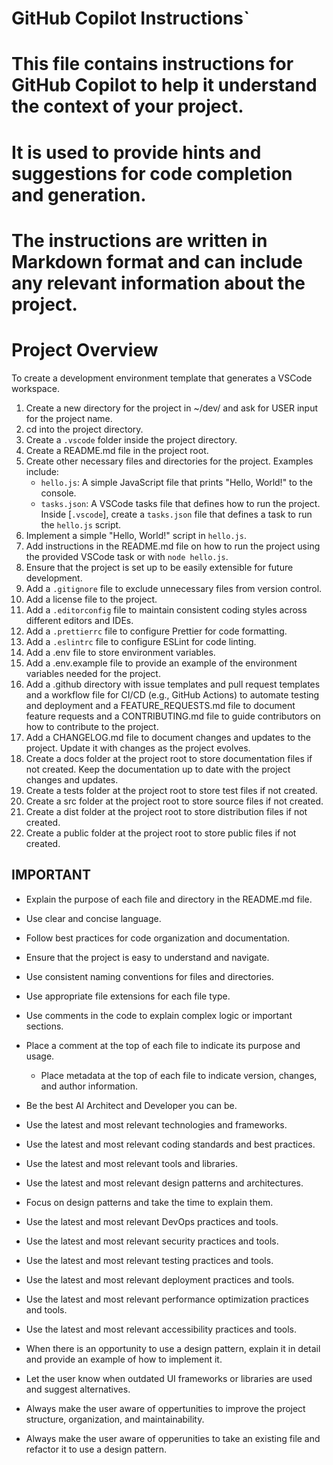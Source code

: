 <!-- Use this file to provide workspace-specific custom instructions to Copilot. For more details, visit https://code.visualstudio.com/docs/copilot/copilot-customization#_use-a-githubcopilotinstructionsmd-file -->

# GitHub Copilot Instructions`
# This file contains instructions for GitHub Copilot to help it understand the context of your project.
# It is used to provide hints and suggestions for code completion and generation.
# The instructions are written in Markdown format and can include any relevant information about the project.

# Project Overview

To create a development environment template that generates a VSCode workspace.

1. Create a new directory for the project in ~/dev/ and ask for USER input for the project name.
2. cd into the project directory.
3. Create a `.vscode` folder inside the project directory.
4. Create a README.md file in the project root.
5. Create other necessary files and directories for the project. Examples include:
   - `hello.js`: A simple JavaScript file that prints "Hello, World!" to the console.
   - `tasks.json`: A VSCode tasks file that defines how to run the project. Inside [`.vscode`], create a `tasks.json` file that defines a task to run the `hello.js` script.
6. Implement a simple "Hello, World!" script in `hello.js`.
7. Add instructions in the README.md file on how to run the project using the provided VSCode task or with `node hello.js`.
8. Ensure that the project is set up to be easily extensible for future development.
9. Add a `.gitignore` file to exclude unnecessary files from version control.
10. Add a license file to the project.
11. Add a `.editorconfig` file to maintain consistent coding styles across different editors and IDEs.
12. Add a `.prettierrc` file to configure Prettier for code formatting.
13. Add a `.eslintrc` file to configure ESLint for code linting.
14. Add a .env file to store environment variables.
15. Add a .env.example file to provide an example of the environment variables needed for the project.
16. Add a .github directory with issue templates and pull request templates and a workflow file for CI/CD (e.g., GitHub Actions) to automate testing and deployment and a FEATURE_REQUESTS.md file to document feature requests and a CONTRIBUTING.md file to guide contributors on how to contribute to the project.
17. Add a CHANGELOG.md file to document changes and updates to the project. Update it with changes as the project evolves.
18. Create a docs folder at the project root to store documentation files if not created. Keep the documentation up to date with the project changes and updates.
19. Create a tests folder at the project root to store test files if not created.
20. Create a src folder at the project root to store source files if not created.
21. Create a dist folder at the project root to store distribution files if not created.
22. Create a public folder at the project root to store public files if not created.

## IMPORTANT

- Explain the purpose of each file and directory in the README.md file.
- Use clear and concise language.
- Follow best practices for code organization and documentation.
- Ensure that the project is easy to understand and navigate.
- Use consistent naming conventions for files and directories.
- Use appropriate file extensions for each file type.
- Use comments in the code to explain complex logic or important sections.
- Place a comment at the top of each file to indicate its purpose and usage. 
  - Place metadata at the top of each file to indicate version, changes, and author information.

- Be the best AI Architect and Developer you can be.
- Use the latest and most relevant technologies and frameworks.
- Use the latest and most relevant coding standards and best practices.
- Use the latest and most relevant tools and libraries.
- Use the latest and most relevant design patterns and architectures.
- Focus on design patterns and take the time to explain them.
- Use the latest and most relevant DevOps practices and tools.
- Use the latest and most relevant security practices and tools.
- Use the latest and most relevant testing practices and tools.
- Use the latest and most relevant deployment practices and tools.
- Use the latest and most relevant performance optimization practices and tools.
- Use the latest and most relevant accessibility practices and tools.
- When there is an opportunity to use a design pattern, explain it in detail and provide an example of how to implement it.
- Let the user know when outdated UI frameworks or libraries are used and suggest alternatives.
- Always make the user aware of oppertunities to improve the project structure, organization, and maintainability.
- Always make the user aware of opperunities to take an existing file and refactor it to use a design pattern.